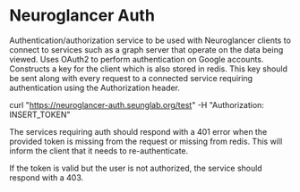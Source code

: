 # Neuroglancer Auth

Authentication/authorization service to be used with Neuroglancer clients to connect to services such as a graph server that operate on the data being viewed. Uses OAuth2 to perform authentication on Google accounts. Constructs a key for the client which is also stored in redis. This key should be sent along with every request to a connected service requiring authentication using the Authorization header. 


curl "https://neuroglancer-auth.seunglab.org/test" -H "Authorization: INSERT_TOKEN"


The services requiring auth should respond with a 401 error when the provided token is missing from the request or missing from redis. This will inform the client that it needs to re-authenticate.

If the token is valid but the user is not authorized, the service should respond with a 403.

